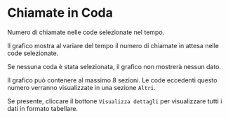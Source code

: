 # Chiamate in Coda

Numero di chiamate nelle code selezionate nel tempo.

Il grafico mostra al variare del tempo il numero di chiamate in attesa nelle code
selezionate.

Se nessuna coda è stata selezionata, il grafico non mostrerà nessun dato.

Il grafico può contenere al massimo 8 sezioni. Le code eccedenti questo numero
verranno visualizzate in una sezione ``Altri``.

Se presente, cliccare il bottone ``Visualizza dettagli`` per visualizzare tutti i dati
in formato tabellare.
